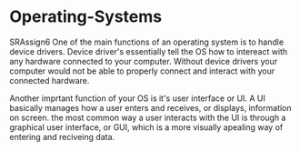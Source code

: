 # Operating-Systems
SRAssign6
One of the main functions of an operating system is to handle device drivers. Device driver's essentially tell the OS how to intereact with any hardware connected to your computer. Without device drivers your computer would not be able to properly connect and interact with your connected hardware. 

Another imprtant function of your OS is it's user interface or UI. A UI basically manages how a user enters and receives, or displays, information on screen. the most common way a user interacts with the UI is through a graphical user interface, or GUI, which is a more visually apealing way of entering and reciveing data. 
